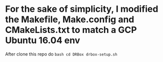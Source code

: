 # For the sake of simplicity, I modified the Makefile, Make.config and CMakeLists.txt to match a GCP Ubuntu 16.04 env
After clone this repo 
do
`bash
cd DRBox
drbox-setup.sh
`

